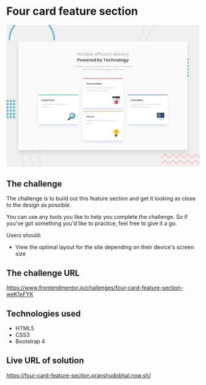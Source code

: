# Four card feature section

![Design preview for the Four card feature section coding challenge](./design/desktop-preview.jpg)

## The challenge

The challenge is to build out this feature section and get it looking as close to the design as possible.

You can use any tools you like to help you complete the challenge. So if you've got something you'd like to practice, feel free to give it a go.

Users should:

- View the optimal layout for the site depending on their device's screen size

## The challenge URL

https://www.frontendmentor.io/challenges/four-card-feature-section-weK1eFYK

## Technologies used

- HTML5
- CSS3
- Bootstrap 4

## Live URL of solution

https://four-card-feature-section.pranshudobhal.now.sh/
